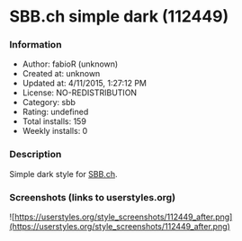 # SBB.ch simple dark (112449)

### Information
- Author: fabioR (unknown)
- Created at: unknown
- Updated at: 4/11/2015, 1:27:12 PM
- License: NO-REDISTRIBUTION
- Category: sbb
- Rating: undefined
- Total installs: 159
- Weekly installs: 0


### Description
Simple dark style for <a href="http://www.sbb.ch">SBB.ch</a>.


### Screenshots (links to userstyles.org)
![https://userstyles.org/style_screenshots/112449_after.png](https://userstyles.org/style_screenshots/112449_after.png)


